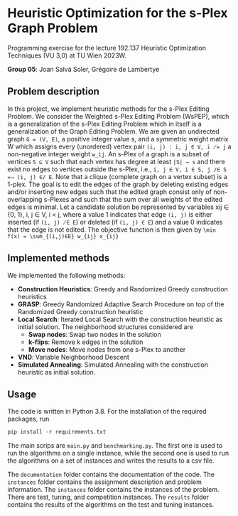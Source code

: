 # Heuristic Optimization for the s-Plex Graph Problem

Programming exercise for the lecture 192.137 Heuristic Optimization Techniques (VU 3,0) at TU Wien 2023W.

**Group 05**: Joan Salvà Soler, Grégoire de Lambertye

## Problem description
In this project, we implement heuristic methods for the s-Plex Editing Problem. 
We consider the Weighted s-Plex Editing Problem (WsPEP), which is a generalization of the s-Plex
Editing Problem which in itself is a generalization of the Graph Editing Problem. We are given an
undirected graph ``G = (V, E)``, a positive integer value s, and a symmetric weight matrix W which assigns
every (unordered) vertex pair ``(i, j) : i, j ∈ V, i ̸= j`` a non-negative integer weight ``w_ij``.
An s-Plex of a graph is a subset of vertices ``S ⊆ V`` such that each vertex has degree at least ``|S| − s`` and
there exist no edges to vertices outside the s-Plex, i.e., ``i, j ∈ V, i ∈ S, j /∈ S =⇒ (i, j) ∈/ E``. Note
that a clique (complete graph on a vertex subset) is a 1-plex. The goal is to edit the edges of the graph by deleting 
existing edges and/or inserting new edges such
that the edited graph consist only of non-overlapping s-Plexes and such that the sum over all weights of
the edited edges is minimal.
Let a candidate solution be represented by variables xij ∈ {0, 1}, i, j ∈ V, i < j, where a value 1 indicates
that edge ``(i, j)`` is either inserted (if ``(i, j) ̸∈ E``) or deleted (if ``(i, j) ∈ E``) and a value 0 indicates that the
edge is not edited. The objective function is then given by
``\min f(x) = \sum_{(i,j)∈E} w_{ij} x_{ij}``

## Implemented methods
We implemented the following methods:
- **Construction Heuristics**: Greedy and Randomized Greedy construction heuristics
- **GRASP**: Greedy Randomized Adaptive Search Procedure on top of the Randomized Greedy construction heuristic
- **Local Search**: Iterated Local Search with the construction heuristic as initial solution. The neighborhood structures considered are
  - **Swap nodes**: Swap two nodes in the solution
  - **k-flips**: Remove k edges in the solution
  - **Move nodes**: Move nodes from one s-Plex to another
- **VND**: Variable Neighborhood Descent
- **Simulated Annealing**: Simulated Annealing with the construction heuristic as initial solution.

## Usage
The code is written in Python 3.8. For the installation of the required packages, run
```python
pip install -r requirements.txt
```

The main scrips are ``main.py`` and ``benchmarking.py``. The first one is used to run the algorithms on a single instance, 
while the second one is used to run the algorithms on a set of instances and writes the results to a csv file. 

The ``documentation`` folder contains the documentation of the code. The ``instances`` folder contains the assignment 
description and problem information. The ``instances`` folder contains the instances of the problem. There are test,
tuning, and competition instances. The ``results`` folder contains the results of the algorithms on the test and tuning
instances.
